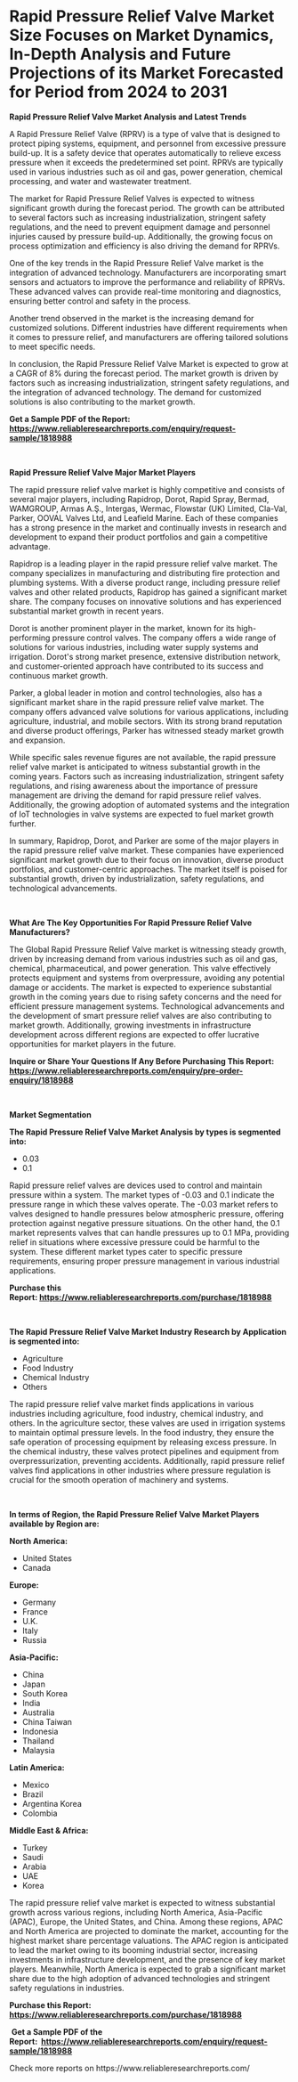 <p><h1>Rapid Pressure Relief Valve Market Size Focuses on Market Dynamics, In-Depth Analysis and Future Projections of its Market Forecasted for Period from 2024 to 2031</h1></p><p><strong>Rapid Pressure Relief Valve Market Analysis and Latest Trends</strong></p>
<p><p>A Rapid Pressure Relief Valve (RPRV) is a type of valve that is designed to protect piping systems, equipment, and personnel from excessive pressure build-up. It is a safety device that operates automatically to relieve excess pressure when it exceeds the predetermined set point. RPRVs are typically used in various industries such as oil and gas, power generation, chemical processing, and water and wastewater treatment.</p><p>The market for Rapid Pressure Relief Valves is expected to witness significant growth during the forecast period. The growth can be attributed to several factors such as increasing industrialization, stringent safety regulations, and the need to prevent equipment damage and personnel injuries caused by pressure build-up. Additionally, the growing focus on process optimization and efficiency is also driving the demand for RPRVs.</p><p>One of the key trends in the Rapid Pressure Relief Valve market is the integration of advanced technology. Manufacturers are incorporating smart sensors and actuators to improve the performance and reliability of RPRVs. These advanced valves can provide real-time monitoring and diagnostics, ensuring better control and safety in the process.</p><p>Another trend observed in the market is the increasing demand for customized solutions. Different industries have different requirements when it comes to pressure relief, and manufacturers are offering tailored solutions to meet specific needs. </p><p>In conclusion, the Rapid Pressure Relief Valve Market is expected to grow at a CAGR of 8% during the forecast period. The market growth is driven by factors such as increasing industrialization, stringent safety regulations, and the integration of advanced technology. The demand for customized solutions is also contributing to the market growth.</p></p>
<p><strong>Get a Sample PDF of the Report:&nbsp; <a href="https://www.reliableresearchreports.com/enquiry/request-sample/1818988">https://www.reliableresearchreports.com/enquiry/request-sample/1818988</a></strong></p>
<p>&nbsp;</p>
<p><strong>Rapid Pressure Relief Valve Major Market Players</strong></p>
<p><p>The rapid pressure relief valve market is highly competitive and consists of several major players, including Rapidrop, Dorot, Rapid Spray, Bermad, WAMGROUP, Armas A.Ş., Intergas, Wermac, Flowstar (UK) Limited, Cla-Val, Parker, OOVAL Valves Ltd, and Leafield Marine. Each of these companies has a strong presence in the market and continually invests in research and development to expand their product portfolios and gain a competitive advantage.</p><p>Rapidrop is a leading player in the rapid pressure relief valve market. The company specializes in manufacturing and distributing fire protection and plumbing systems. With a diverse product range, including pressure relief valves and other related products, Rapidrop has gained a significant market share. The company focuses on innovative solutions and has experienced substantial market growth in recent years.</p><p>Dorot is another prominent player in the market, known for its high-performing pressure control valves. The company offers a wide range of solutions for various industries, including water supply systems and irrigation. Dorot's strong market presence, extensive distribution network, and customer-oriented approach have contributed to its success and continuous market growth.</p><p>Parker, a global leader in motion and control technologies, also has a significant market share in the rapid pressure relief valve market. The company offers advanced valve solutions for various applications, including agriculture, industrial, and mobile sectors. With its strong brand reputation and diverse product offerings, Parker has witnessed steady market growth and expansion.</p><p>While specific sales revenue figures are not available, the rapid pressure relief valve market is anticipated to witness substantial growth in the coming years. Factors such as increasing industrialization, stringent safety regulations, and rising awareness about the importance of pressure management are driving the demand for rapid pressure relief valves. Additionally, the growing adoption of automated systems and the integration of IoT technologies in valve systems are expected to fuel market growth further.</p><p>In summary, Rapidrop, Dorot, and Parker are some of the major players in the rapid pressure relief valve market. These companies have experienced significant market growth due to their focus on innovation, diverse product portfolios, and customer-centric approaches. The market itself is poised for substantial growth, driven by industrialization, safety regulations, and technological advancements.</p></p>
<p>&nbsp;</p>
<p><strong>What Are The Key Opportunities For Rapid Pressure Relief Valve Manufacturers?</strong></p>
<p><p>The Global Rapid Pressure Relief Valve market is witnessing steady growth, driven by increasing demand from various industries such as oil and gas, chemical, pharmaceutical, and power generation. This valve effectively protects equipment and systems from overpressure, avoiding any potential damage or accidents. The market is expected to experience substantial growth in the coming years due to rising safety concerns and the need for efficient pressure management systems. Technological advancements and the development of smart pressure relief valves are also contributing to market growth. Additionally, growing investments in infrastructure development across different regions are expected to offer lucrative opportunities for market players in the future.</p></p>
<p><strong>Inquire or Share Your Questions If Any Before Purchasing This Report: <a href="https://www.reliableresearchreports.com/enquiry/pre-order-enquiry/1818988">https://www.reliableresearchreports.com/enquiry/pre-order-enquiry/1818988</a></strong></p>
<p>&nbsp;</p>
<p><strong>Market Segmentation</strong></p>
<p><strong>The Rapid Pressure Relief Valve Market Analysis by types is segmented into:</strong></p>
<p><ul><li>0.03</li><li>0.1</li></ul></p>
<p><p>Rapid pressure relief valves are devices used to control and maintain pressure within a system. The market types of -0.03 and 0.1 indicate the pressure range in which these valves operate. The -0.03 market refers to valves designed to handle pressures below atmospheric pressure, offering protection against negative pressure situations. On the other hand, the 0.1 market represents valves that can handle pressures up to 0.1 MPa, providing relief in situations where excessive pressure could be harmful to the system. These different market types cater to specific pressure requirements, ensuring proper pressure management in various industrial applications.</p></p>
<p><strong>Purchase this Report:&nbsp;<a href="https://www.reliableresearchreports.com/purchase/1818988">https://www.reliableresearchreports.com/purchase/1818988</a></strong></p>
<p>&nbsp;</p>
<p><strong>The Rapid Pressure Relief Valve Market Industry Research by Application is segmented into:</strong></p>
<p><ul><li>Agriculture</li><li>Food Industry</li><li>Chemical Industry</li><li>Others</li></ul></p>
<p><p>The rapid pressure relief valve market finds applications in various industries including agriculture, food industry, chemical industry, and others. In the agriculture sector, these valves are used in irrigation systems to maintain optimal pressure levels. In the food industry, they ensure the safe operation of processing equipment by releasing excess pressure. In the chemical industry, these valves protect pipelines and equipment from overpressurization, preventing accidents. Additionally, rapid pressure relief valves find applications in other industries where pressure regulation is crucial for the smooth operation of machinery and systems.</p></p>
<p>&nbsp;</p>
<p><strong>In terms of Region, the Rapid Pressure Relief Valve Market Players available by Region are:</strong></p>
<p>
    <p> <strong> North America: </strong>
        <ul>
            <li>United States</li>
            <li>Canada</li>
        </ul>
        </p> 
    <p> <strong> Europe: </strong>
        <ul>
            <li>Germany</li>
            <li>France</li>
            <li>U.K.</li>
            <li>Italy</li>
            <li>Russia</li>
        </ul>
        </p> 
    <p> <strong> Asia-Pacific: </strong>
        <ul>
            <li>China</li>
            <li>Japan</li>
            <li>South Korea</li>
            <li>India</li>
            <li>Australia</li>
            <li>China Taiwan</li>
            <li>Indonesia</li>
            <li>Thailand</li>
            <li>Malaysia</li>
        </ul>
        </p> 
    <p> <strong> Latin America: </strong>
        <ul>
            <li>Mexico</li>
            <li>Brazil</li>
            <li>Argentina Korea</li>
            <li>Colombia</li>
        </ul>
        </p> 
    <p> <strong> Middle East & Africa: </strong>
        <ul>
            <li>Turkey</li>
            <li>Saudi</li>
            <li>Arabia</li>
            <li>UAE</li>
            <li>Korea</li>
        </ul>
    </p>
    </p>
<p><p>The rapid pressure relief valve market is expected to witness substantial growth across various regions, including North America, Asia-Pacific (APAC), Europe, the United States, and China. Among these regions, APAC and North America are projected to dominate the market, accounting for the highest market share percentage valuations. The APAC region is anticipated to lead the market owing to its booming industrial sector, increasing investments in infrastructure development, and the presence of key market players. Meanwhile, North America is expected to grab a significant market share due to the high adoption of advanced technologies and stringent safety regulations in industries.</p></p>
<p><strong>Purchase this Report: <a href="https://www.reliableresearchreports.com/purchase/1818988">https://www.reliableresearchreports.com/purchase/1818988</a></strong></p>
<p>&nbsp;<strong>Get a Sample PDF of the Report:&nbsp;&nbsp;<a href="https://www.reliableresearchreports.com/enquiry/request-sample/1818988">https://www.reliableresearchreports.com/enquiry/request-sample/1818988</a></strong></p>
<p><strong></strong></p>
<p>Check more reports on https://www.reliableresearchreports.com/</p>